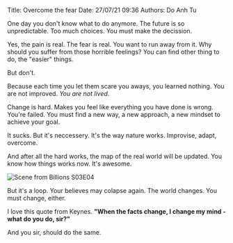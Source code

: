 Title: Overcome the fear
Date: 27/07/21 09:36
Authors: Do Anh Tu


One day you don't know what to do anymore. The future is so unpredictable. Too much choices. You must make the decission.

Yes, the pain is real. The fear is real. You want to run away from it. Why should you suffer from those horrible feelings? You can find other thing to do, the "easier" things.

But don't.

Because each time you let them scare you aways, you learned nothing. You are not improved. *You are not lived*.

Change is hard. Makes you feel like everything you have done is wrong. You're failed. You must find a new way, a new approach, a new mindset to achieve your goal.

It sucks. But it's neccessery. It's the way nature works. Improvise, adapt, overcome.

And after all the hard works, the map of the real world will be updated. You know how things works now. It's awesome.

![Scene from Billions S03E04]({static}/static/images/future.gif)

But it's a loop. Your believes may colapse again. The world changes. You must change, either.

I love this quote from Keynes. **"When the facts change, I change my mind - what do you do, sir?"**

And you sir, should do the same.
